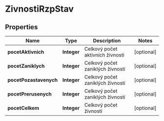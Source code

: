 

# ZivnostiRzpStav


## Properties

| Name | Type | Description | Notes |
|------------ | ------------- | ------------- | -------------|
|**pocetAktivnich** | **Integer** | Celkový počet aktivních živností |  [optional] |
|**pocetZaniklych** | **Integer** | Celkový počet zaniklých živností |  [optional] |
|**pocetPozastavenych** | **Integer** | Celkový počet zaniklých živností |  [optional] |
|**pocetPrerusenych** | **Integer** | Celkový počet zaniklých živností |  [optional] |
|**pocetCelkem** | **Integer** | Celkový počet živností |  [optional] |



